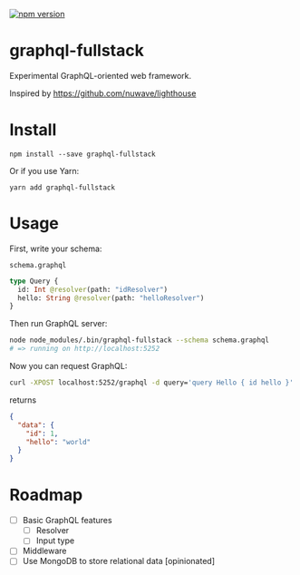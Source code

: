 [![npm version](https://badge.fury.io/js/graphql-fullstack.svg)](https://badge.fury.io/js/graphql-fullstack)

# graphql-fullstack

Experimental GraphQL-oriented web framework.

Inspired by https://github.com/nuwave/lighthouse

# Install

```
npm install --save graphql-fullstack
```

Or if you use Yarn:

```
yarn add graphql-fullstack
```

# Usage

First, write your schema:

`schema.graphql`

```graphql
type Query {
  id: Int @resolver(path: "idResolver")
  hello: String @resolver(path: "helloResolver")
}
```

Then run GraphQL server:

```sh
node node_modules/.bin/graphql-fullstack --schema schema.graphql
# => running on http://localhost:5252
```

Now you can request GraphQL:

```sh
curl -XPOST localhost:5252/graphql -d query='query Hello { id hello }'
```

returns

```json
{
  "data": {
    "id": 1,
    "hello": "world"
  }
}
```

# Roadmap

- [ ] Basic GraphQL features
  - [ ] Resolver
  - [ ] Input type
- [ ] Middleware
- [ ] Use MongoDB to store relational data [opinionated]
